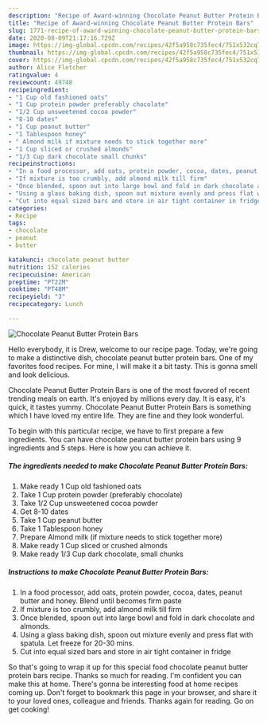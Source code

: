 ```yaml
---
description: "Recipe of Award-winning Chocolate Peanut Butter Protein Bars"
title: "Recipe of Award-winning Chocolate Peanut Butter Protein Bars"
slug: 1771-recipe-of-award-winning-chocolate-peanut-butter-protein-bars
date: 2020-08-09T21:17:16.729Z
image: https://img-global.cpcdn.com/recipes/42f5a958c735fec4/751x532cq70/chocolate-peanut-butter-protein-bars-recipe-main-photo.jpg
thumbnail: https://img-global.cpcdn.com/recipes/42f5a958c735fec4/751x532cq70/chocolate-peanut-butter-protein-bars-recipe-main-photo.jpg
cover: https://img-global.cpcdn.com/recipes/42f5a958c735fec4/751x532cq70/chocolate-peanut-butter-protein-bars-recipe-main-photo.jpg
author: Alice Fletcher
ratingvalue: 4
reviewcount: 49748
recipeingredient:
- "1 Cup old fashioned oats"
- "1 Cup protein powder preferably chocolate"
- "1/2 Cup unsweetened cocoa powder"
- "8-10 dates"
- "1 Cup peanut butter"
- "1 Tablespoon honey"
- " Almond milk if mixture needs to stick together more"
- "1 Cup sliced or crushed almonds"
- "1/3 Cup dark chocolate small chunks"
recipeinstructions:
- "In a food processor, add oats, protein powder, cocoa, dates, peanut butter and honey. Blend until becomes firm paste"
- "If mixture is too crumbly, add almond milk till firm"
- "Once blended, spoon out into large bowl and fold in dark chocolate and almonds."
- "Using a glass baking dish, spoon out mixture evenly and press flat with spatula. Let freeze for 20-30 mins."
- "Cut into equal sized bars and store in air tight container in fridge"
categories:
- Recipe
tags:
- chocolate
- peanut
- butter

katakunci: chocolate peanut butter 
nutrition: 152 calories
recipecuisine: American
preptime: "PT22M"
cooktime: "PT48M"
recipeyield: "3"
recipecategory: Lunch

---
```



![Chocolate Peanut Butter Protein Bars](https://img-global.cpcdn.com/recipes/42f5a958c735fec4/751x532cq70/chocolate-peanut-butter-protein-bars-recipe-main-photo.jpg)

Hello everybody, it is Drew, welcome to our recipe page. Today, we're going to make a distinctive dish, chocolate peanut butter protein bars. One of my favorites food recipes. For mine, I will make it a bit tasty. This is gonna smell and look delicious.



Chocolate Peanut Butter Protein Bars is one of the most favored of recent trending meals on earth. It's enjoyed by millions every day. It is easy, it's quick, it tastes yummy. Chocolate Peanut Butter Protein Bars is something which I have loved my entire life. They are fine and they look wonderful.


To begin with this particular recipe, we have to first prepare a few ingredients. You can have chocolate peanut butter protein bars using 9 ingredients and 5 steps. Here is how you can achieve it.

<!--inarticleads1-->

##### The ingredients needed to make Chocolate Peanut Butter Protein Bars:

1. Make ready 1 Cup old fashioned oats
1. Take 1 Cup protein powder (preferably chocolate)
1. Take 1/2 Cup unsweetened cocoa powder
1. Get 8-10 dates
1. Take 1 Cup peanut butter
1. Take 1 Tablespoon honey
1. Prepare  Almond milk (if mixture needs to stick together more)
1. Make ready 1 Cup sliced or crushed almonds
1. Make ready 1/3 Cup dark chocolate, small chunks




<!--inarticleads2-->

##### Instructions to make Chocolate Peanut Butter Protein Bars:

1. In a food processor, add oats, protein powder, cocoa, dates, peanut butter and honey. Blend until becomes firm paste
1. If mixture is too crumbly, add almond milk till firm
1. Once blended, spoon out into large bowl and fold in dark chocolate and almonds.
1. Using a glass baking dish, spoon out mixture evenly and press flat with spatula. Let freeze for 20-30 mins.
1. Cut into equal sized bars and store in air tight container in fridge




So that's going to wrap it up for this special food chocolate peanut butter protein bars recipe. Thanks so much for reading. I'm confident you can make this at home. There's gonna be interesting food at home recipes coming up. Don't forget to bookmark this page in your browser, and share it to your loved ones, colleague and friends. Thanks again for reading. Go on get cooking!
